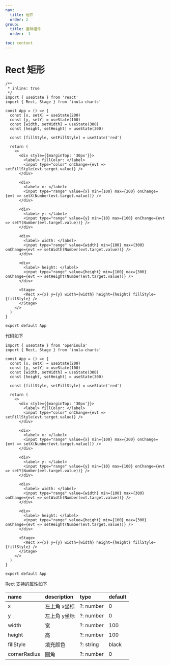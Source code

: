 ```yaml
---
nav: 
  title: 组件
  order: 2
group:
  title: 基础组件
  order: -1

toc: content
---
```


# Rect 矩形

```tsx
/**
 * inline: true
 */
import { useState } from 'react'
import { Rect, Stage } from 'inula-charts'

const App = () => {
  const [x, setX] = useState(200)
  const [y, setY] = useState(100)
  const [width, setWidth] = useState(300)
  const [height, setHeight] = useState(300)

  const [fillStyle, setFillStyle] = useState('red')

  return (
    <>
      <div style={{marginTop: '30px'}}>
        <label> fillColor: </label>
        <input type="color" onChange={evt => setFillStyle(evt.target.value)} />
      </div>

      <div>
        <label> x: </label>
        <input type="range" value={x} min={100} max={200} onChange={evt => setX(Number(evt.target.value))} />
      </div>

      <div>
        <label> y: </label>
        <input type="range" value={y} min={10} max={100} onChange={evt => setY(Number(evt.target.value))} />
      </div>

      <div>
        <label> width: </label>
        <input type="range" value={width} min={100} max={300} onChange={evt => setWidth(Number(evt.target.value))} />
      </div>

      <div>
        <label> height: </label>
        <input type="range" value={height} min={100} max={300} onChange={evt => setHeight(Number(evt.target.value))} />
      </div>

      <Stage>
        <Rect x={x} y={y} width={width} height={height} fillStyle={fillStyle} />
      </Stage>
    </>
  )
}

export default App
```

代码如下

```tsx | pure
import { useState } from 'openinula'
import { Rect, Stage } from 'inula-charts'

const App = () => {
  const [x, setX] = useState(200)
  const [y, setY] = useState(100)
  const [width, setWidth] = useState(300)
  const [height, setHeight] = useState(300)

  const [fillStyle, setFillStyle] = useState('red')

  return (
    <>
      <div style={{marginTop: '30px'}}>
        <label> fillColor: </label>
        <input type="color" onChange={evt => setFillStyle(evt.target.value)} />
      </div>

      <div>
        <label> x: </label>
        <input type="range" value={x} min={100} max={200} onChange={evt => setX(Number(evt.target.value))} />
      </div>

      <div>
        <label> y: </label>
        <input type="range" value={y} min={10} max={100} onChange={evt => setY(Number(evt.target.value))} />
      </div>

      <div>
        <label> width: </label>
        <input type="range" value={width} min={100} max={300} onChange={evt => setWidth(Number(evt.target.value))} />
      </div>

      <div>
        <label> height: </label>
        <input type="range" value={height} min={100} max={300} onChange={evt => setHeight(Number(evt.target.value))} />
      </div>

      <Stage>
        <Rect x={x} y={y} width={width} height={height} fillStyle={fillStyle} />
      </Stage>
    </>
  )
}

export default App
```

Rect 支持的属性如下

| name         | description | type      | default |
| :----------- | :---------- | :-------- | :------ |
| x            | 左上角 x坐标  | ?: number | 0       |
| y            | 左上角 y坐标  | ?: number | 0       |
| width        | 宽          | ?: number | 100     |
| height       | 高          | ?: number | 100     |
| fillStyle    | 填充颜色     | ?: string | black   |
| cornerRadius | 圆角        | ?: number | 0       |
